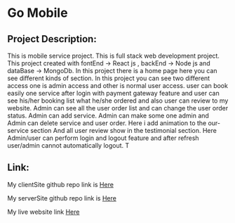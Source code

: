 # Go Mobile

## Project Description:

This is mobile service project. This is full stack web development project. This project created with fontEnd -> React js , backEnd -> Node js and dataBase -> MongoDb. 
In this project there is a home page here you can see different kinds of section. In this project you can see two different access one is admin access and other is normal user access. user can book easily one service after login with payment gateway feature and user can see his/her booking list what he/she ordered and also user can review to my website. Admin can see all the user order list and can change the user order status. Admin can add service. Admin can make some one admin and Admin can delete service and user order.
Here i add animation to the our-service section And all user review show in the testimonial section. Here Admin/user can perform login and logout feature and after refresh user/admin cannot automatically logout. 
T


## Link:

My clientSite github repo link is [Here](https://github.com/Porgramming-Hero-web-course/complete-website-client-Arifuzzaman-Nishan)

My serverSite github repo link is [Here](https://github.com/Porgramming-Hero-web-course/complete-website-server-Arifuzzaman-Nishan)

My live website link [Here](https://mobi-care-2a942.web.app/)